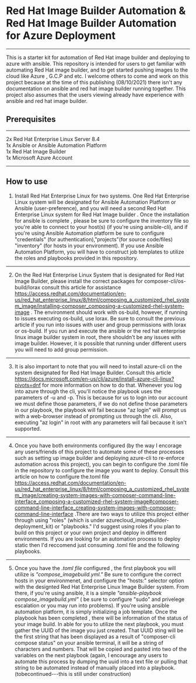 # Red Hat Image Builder Automation & Red Hat Image Builder Automation for Azure Deployment
----------------------------
This is a starter kit for automation of Red Hat image builder and deploying to azure with ansible. This repository is intended for users to get familiar with automating Red Hat image builder, and to get started pushing images to the cloud like Azure , G.C.P and etc. I welcome others to come and work on this project because at the time of this publishing (08/10/2021) there isn't any documentation on ansible and red hat image builder running together. This project also assumes that the users viewing already have experience with ansible and red hat image builder. 

Prerequisites
------------------

--------------------------------
2x Red Hat Enterprise Linux Server 8.4  \
1x Ansible or Ansible Automation Platform \
1x Red Hat Image Builder \
1x Microsoft Azure Account

------------------------------
How to use 
--------------
1. Install Red Hat Enterprise Linux for two systems. One Red Hat Enterprise Linux system will be designated for Ansible Automation Platform or Ansible (user-preference), and you will need a second Red Hat Enterprise Linux system for Red Hat Image builder . Once the installation for ansible is complete , please be sure to configure the inventory file so you're able to connect to your host(s) (if you're using ansible-cli), and if you're using Ansible Automation platform be sure to configure "credentials" (for authentication),"projects"(for source code/files) "inventory" (for hosts in your environment). If you use Ansible Automation Platform, you will have to construct job templates to utilize the roles and playbooks provided in this repository. 
------------
2. On the Red Hat Enterprise Linux System that is designated for Red Hat Image Builder, please install the correct packages for composer-cli/os-build/lorax consult this article for assistance https://access.redhat.com/documentation/en-us/red_hat_enterprise_linux/8/html/composing_a_customized_rhel_system_image/installing-composer_composing-a-customized-rhel-system-image . The environment should work with os-build, however, if running to issues executing os-build, use lorax. Be sure to consult the previous article if you run into issues with user and group permissions with lorax or os-build. If you run and execute the ansible or the red hat enterprise linux image builder system in root, there shouldn't be any issues with image builder. However, it is possible that running under different users you will need to add group permission. 
----------------------
3. It is also important to note that you will need to install azure-cli on the system designated for Red Hat Image Builder. Consult this article https://docs.microsoft.com/en-us/cli/azure/install-azure-cli-linux?pivots=dnf for more information on how to do that. Whenever you log into azure through the cli, you'll notice the playbook uses the parameters of -u and -p. This is because for us to logn into our account we must define those parameters, if we do not define those parameters in our playbook, the playbook will fail because "az login" will prompt us with a web-browser instead of prompting us through the cli. Also, executing "az login" in root with any parameters will fail because it isn't supported. 
---------------------------
4. Once you have both environments configured (by the way I encorage any users/friends of this project to automate some of these processes such as setting up image builder and deploying azure-cli to re-enforce automation across this project), you can begin to configure the .toml file in the repository to configure the image you want to deploy. Consult this article on how to configure the.toml file https://access.redhat.com/documentation/en-us/red_hat_enterprise_linux/8/html/composing_a_customized_rhel_system_image/creating-system-images-with-composer-command-line-interface_composing-a-customized-rhel-system-image#composer-command-line-interface_creating-system-images-with-composer-command-line-interface .There are two ways to utilize this project either through using "roles" (which is under azurecloud_imagebuilder-deployment_kit) or "playbooks." I'd suggest using roles if you plan to build on this project or your own project and deploy in different environments. If you are looking for an automation process to deploy static then I'd reccomend just consuming .toml file and the following playbooks. 
-----------------------------
5. Once you have the *.toml file* configured , the first playbook you will utilize is *"compose_imagebuild.yml."* Be sure to configure the correct hosts in your environmenet, and configure the "hosts:" selector option with the designted Red Hat Enterprise Linux Image Builder system. From there, if you're using ansible, it is a simple *"ansible-playbook compose_imagebuild.yml"* ( be sure to configure "sudo" and privelege escalation or you may run into problems). If you're using ansible automation platform, it is simply initializing a job template. Once the playbook has been completed , there will be information of the status of your image build. In able for you to utilize the next playbook, you must gather the UUID of the image you just created. That UUID sting will be the first string  that has been displayed as a result of "composer-cli compose status"  on your ansible terminal, it will be a string of characters and numbers. That will be copied and pasted into two of the variables on the next playbook (again, I encourage any users to automate this process by dumping the uuid into a text file or pulling that string to be automated instead of manually placed into a playbook. (tobecontinued---this is still under construction)
